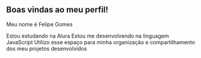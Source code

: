 ## Boas vindas ao meu perfil!
Meu nome é Felipe Gomes

Estou estudando na Alura
Estou me desenvolvendo na linguagem JavaScript
Utilizo esse espaço para minha organização e compartilhamento dos meu projetos desenvolvidos


